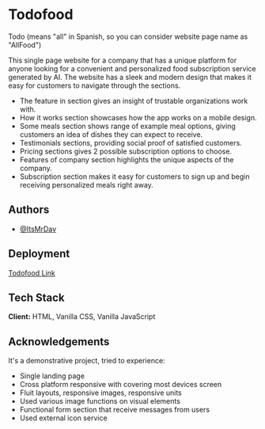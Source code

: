 
# Todofood

Todo (means "all" in Spanish, so you can consider website page name as "AllFood")

This single page website for a company that has a unique platform for anyone looking for a convenient and personalized food subscription service generated by AI. The website has a sleek and modern design that makes it easy for customers to navigate through the sections.

- The feature in section gives an insight of trustable organizations work with.
- How it works section showcases how the app works on a mobile design.
- Some meals section shows range of example meal options, giving customers an idea of dishes they can expect to receive. 
- Testimonials sections, providing social proof of satisfied customers.
- Pricing sections gives 2 possible subscription options to choose.
- Features of company section highlights the unique aspects of the company.
- Subscription section makes it easy for customers to sign up and begin receiving personalized meals right away.
## Authors

- [@ItsMrDav](https://www.github.com/ItsMrDav)


## Deployment


[Todofood Link](https://todofood.netlify.app/)
## Tech Stack

**Client:** HTML, Vanilla CSS, Vanilla JavaScript




## Acknowledgements

 It's a demonstrative project, tried to experience:

 - Single landing page
 - Cross platform responsive with covering most devices screen
 - Fluit layouts, responsive images, responsive units
 - Used various image functions on visual elements
 - Functional form section that receive messages from users
 - Used external icon service
